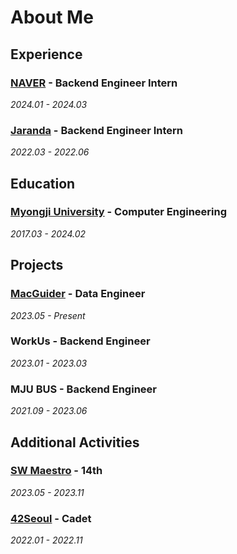 # About Me 


## Experience

### [NAVER](https://navercorp.com/) - Backend Engineer Intern
 *2024.01 - 2024.03*

### [Jaranda](https://jaranda.kr/) - Backend Engineer Intern
*2022.03 - 2022.06*



## Education

### [Myongji University](https://www.mju.ac.kr/sites/mjukr/intro/intro.html) - Computer Engineering 
*2017.03 - 2024.02*



## Projects

### [MacGuider](https://www.macguider.io/) - Data Engineer
*2023.05 - Present*

### WorkUs - Backend Engineer 
*2023.01 - 2023.03* 

### MJU BUS - Backend Engineer 
*2021.09 - 2023.06*


## Additional Activities

### [SW Maestro](https://www.swmaestro.org/sw/main/main.do) - 14th
*2023.05 - 2023.11*

### [42Seoul](https://42seoul.kr/seoul42/main/view) - Cadet 
*2022.01 - 2022.11*
 


